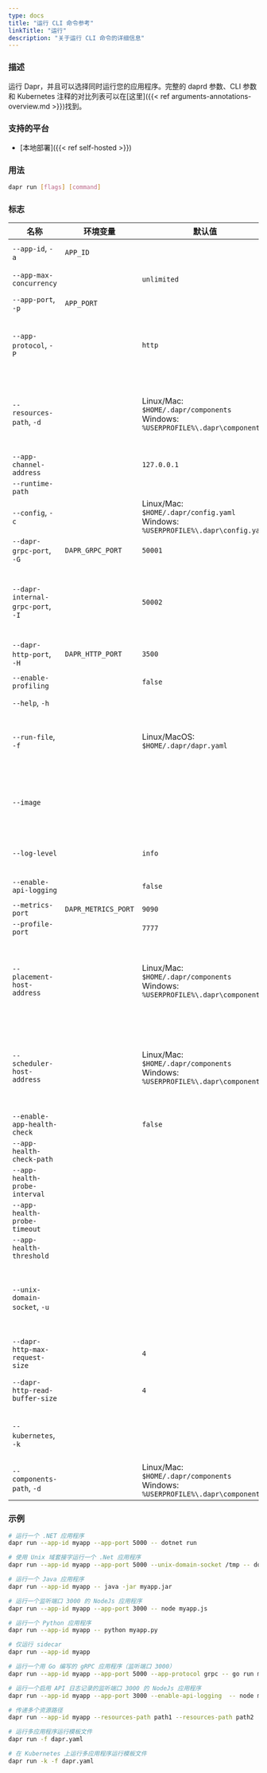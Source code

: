 ```yaml
---
type: docs
title: "运行 CLI 命令参考"
linkTitle: "运行"
description: "关于运行 CLI 命令的详细信息"
---
```


### 描述

运行 Dapr，并且可以选择同时运行您的应用程序。完整的 daprd 参数、CLI 参数和 Kubernetes 注释的对比列表可以在[这里]({{< ref arguments-annotations-overview.md >}})找到。

### 支持的平台

- [本地部署]({{< ref self-hosted >}})

### 用法

```bash
dapr run [flags] [command]
```

### 标志

| 名称                           | 环境变量            | 默认值                                                                            | 描述                                                                                          |
| ------------------------------ | -------------------- | ---------------------------------------------------------------------------------- | ---------------------------------------------------------------------------------------------------- |
| `--app-id`, `-a`               | `APP_ID`             |                                                                                    | 您的应用程序的 ID，用于服务发现。不能包含点。                        |
| `--app-max-concurrency`        |                      | `unlimited`                                                                        | 应用程序的并发级别；默认是无限制                                       |
| `--app-port`, `-p`             | `APP_PORT`           |                                                                                    | 您的应用程序正在监听的端口                                                            |
| `--app-protocol`, `-P` | | `http` | Dapr 用于与应用程序通信的协议。有效值为：`http`、`grpc`、`https`（带 TLS 的 HTTP）、`grpcs`（带 TLS 的 gRPC）、`h2c`（HTTP/2 明文） |
| `--resources-path`, `-d`      |                      | Linux/Mac: `$HOME/.dapr/components` <br/>Windows: `%USERPROFILE%\.dapr\components`   | 资源目录的路径。如果您已将资源组织到多个文件夹中（例如，一个文件夹中的组件，另一个文件夹中的弹性策略），您可以定义多个资源路径。请参见下面的[示例]({{< ref "#examples" >}})。                                                                 |
| `--app-channel-address` | | `127.0.0.1` | 应用程序监听的网络地址 |
| `--runtime-path`                  |        |  | Dapr 运行时安装路径 |
| `--config`, `-c`               |                      | Linux/Mac: `$HOME/.dapr/config.yaml` <br/>Windows: `%USERPROFILE%\.dapr\config.yaml` | Dapr 配置文件                                                                            |
| `--dapr-grpc-port`, `-G`       | `DAPR_GRPC_PORT`     | `50001`                                                                            | Dapr 监听的 gRPC 端口                                                                  |
| `--dapr-internal-grpc-port`, `-I` |                      | `50002`                                                                            | Dapr 内部 API 监听的 gRPC 端口。用于开发期间解决 mDNS 缓存导致的服务调用失败问题，或配置防火墙后面的 Dapr sidecar。可以是大于 1024 的任何值，并且每个应用程序必须不同。              |
| `--dapr-http-port`, `-H`       | `DAPR_HTTP_PORT`     | `3500`                                                                             | Dapr 监听的 HTTP 端口                                                                  |
| `--enable-profiling`           |                      | `false`                                                                            | 通过 HTTP 端点启用 "pprof" 性能分析                                                        |
| `--help`, `-h`                 |                      |                                                                                    | 打印帮助信息                                                                              |
| `--run-file`, `-f`                 |                      |  Linux/MacOS: `$HOME/.dapr/dapr.yaml`                              | 使用多应用程序运行模板文件同时运行多个应用程序。目前处于[alpha]({{< ref "support-preview-features.md" >}})阶段，仅在 Linux/MacOS 上可用                                                                     |
| `--image`                      |                      |                                                                                    | 使用自定义 Docker 镜像。格式为 Docker Hub 的 `repository/image`，或自定义注册表的 `example.com/repository/image`。 |
| `--log-level`                  |                      | `info`                                                                             | 日志详细程度。有效值为：`debug`、`info`、`warn`、`error`、`fatal` 或 `panic`           |
| `--enable-api-logging`         |                      | `false`                                                                            | 启用从应用程序到 Dapr 的所有 API 调用的日志记录      |
| `--metrics-port`               | `DAPR_METRICS_PORT`  | `9090`                                                                             | Dapr 发送其指标信息的端口                                                  |
| `--profile-port`               |                      | `7777`                                                                             | 配置文件服务器监听的端口                                                         |
| `--placement-host-address`      |                      | Linux/Mac: `$HOME/.dapr/components` <br/>Windows: `%USERPROFILE%\.dapr\components` | 在 Docker 网络中的任何容器中运行。使用 `<hostname>` 或 `<hostname>:<port>`。如果省略端口，默认值为：<ul><li>Linux/MacOS: `50005`</li><li>Windows: `6050`</li></ul> |
| `--scheduler-host-address`      |                      | Linux/Mac: `$HOME/.dapr/components` <br/>Windows: `%USERPROFILE%\.dapr\components` | 在 Docker 网络中的任何容器中运行。使用 `<hostname>` 或 `<hostname>:<port>`。如果省略端口，默认值为：<ul><li>Linux/MacOS: `50006`</li><li>Windows: `6060`</li></ul> |
| `--enable-app-health-check`    |                      | `false`                                                                            | 使用 app-protocol 定义的协议启用应用程序的健康检查 |
| `--app-health-check-path`      |                      |                                                                                    | 用于健康检查的路径；仅限 HTTP |
| `--app-health-probe-interval`  |                      |                                                                                    | 以秒为单位探测应用程序健康状况的间隔 |
| `--app-health-probe-timeout`   |                      |                                                                                    | 应用程序健康探测的超时时间，以毫秒为单位 |
| `--app-health-threshold`       |                      |                                                                                    | 应用程序被视为不健康的连续失败次数 |
| `--unix-domain-socket`, `-u`   |                      |                                                                                    |  Unix 域套接字目录挂载的路径。如果指定，与 Dapr sidecar 的通信使用 Unix 域套接字，与使用 TCP 端口相比，具有更低的延迟和更高的吞吐量。在 Windows 上不可用。 |
| `--dapr-http-max-request-size` |                      | `4`                                                                                | 请求体的最大大小，以 MB 为单位。 |
| `--dapr-http-read-buffer-size` |                      | `4`                                                                                | HTTP 读取缓冲区的最大大小，以 KB 为单位。这也限制了 HTTP 头的最大大小。默认值为 4 KB |
| `--kubernetes`, `-k`             |            |                                                                                    | 在 Kubernetes 上运行 Dapr，并用于 [Kubernetes 上的多应用程序运行模板文件]({{< ref multi-app-dapr-run >}})。                                                            |
| `--components-path`, `-d`      |                      | Linux/Mac: `$HOME/.dapr/components` <br/>Windows: `%USERPROFILE%\.dapr\components` | **已弃用**，建议使用 `--resources-path`                                                      |

### 示例

```bash
# 运行一个 .NET 应用程序
dapr run --app-id myapp --app-port 5000 -- dotnet run

# 使用 Unix 域套接字运行一个 .Net 应用程序
dapr run --app-id myapp --app-port 5000 --unix-domain-socket /tmp -- dotnet run

# 运行一个 Java 应用程序
dapr run --app-id myapp -- java -jar myapp.jar

# 运行一个监听端口 3000 的 NodeJs 应用程序
dapr run --app-id myapp --app-port 3000 -- node myapp.js

# 运行一个 Python 应用程序
dapr run --app-id myapp -- python myapp.py

# 仅运行 sidecar
dapr run --app-id myapp

# 运行一个用 Go 编写的 gRPC 应用程序（监听端口 3000）
dapr run --app-id myapp --app-port 5000 --app-protocol grpc -- go run main.go

# 运行一个启用 API 日志记录的监听端口 3000 的 NodeJs 应用程序
dapr run --app-id myapp --app-port 3000 --enable-api-logging  -- node myapp.js

# 传递多个资源路径
dapr run --app-id myapp --resources-path path1 --resources-path path2

# 运行多应用程序运行模板文件
dapr run -f dapr.yaml

# 在 Kubernetes 上运行多应用程序运行模板文件
dapr run -k -f dapr.yaml
